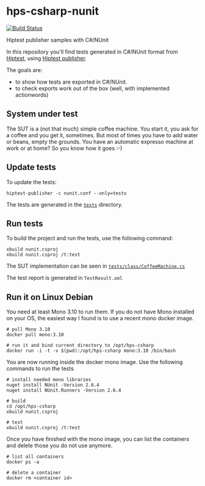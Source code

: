 # hps-csharp-nunit

[![Build Status](https://travis-ci.org/hiptest/hps-csharp-nunit.svg?branch=master)](https://travis-ci.org/hiptest/hps-csharp-nunit)

Hiptest publisher samples with C#/NUnit

In this repository you'll find tests generated in C#/NUnit format from [Hiptest](https://hiptest.com), using [Hiptest publisher](https://github.com/hiptest/hiptest-publisher).

The goals are:

 * to show how tests are exported in C#/NUnit.
 * to check exports work out of the box (well, with implemented actionwords)

System under test
------------------

The SUT is a (not that much) simple coffee machine. You start it, you ask for a coffee and you get it, sometimes. But most of times you have to add water or beans, empty the grounds. You have an automatic expresso machine at work or at home? So you know how it goes :-)

Update tests
-------------

To update the tests:

    hiptest-publisher -c nunit.conf --only=tests

The tests are generated in the [``tests``](https://github.com/hiptest/hps-csharp-nunit/tree/master/tests) directory.

Run tests
---------

To build the project and run the tests, use the following command:

    xbuild nunit.csproj
    xbuild nunit.csproj /t:test

The SUT implementation can be seen in [``tests/class/CoffeeMachine.cs``](https://github.com/hiptest/hps-csharp-nunit/tree/master/tests/class/CoffeeMachine.cs)

The test report is generated in ```TestResult.xml```


Run it on Linux Debian
----------------------

You need at least Mono 3.10 to run them. If you do not have Mono installed on
your OS, the easiest way I found is to use a recent mono docker image.

```
# pull Mono 3.10
docker pull mono:3.10

# run it and bind current directory to /opt/hps-csharp
docker run -i -t -v $(pwd):/opt/hps-csharp mono:3.10 /bin/bash
```

You are now running inside the docker mono image. Use the following commands
to run the tests

```
# install needed mono libraries
nuget install NUnit -Version 2.6.4
nuget install NUnit.Runners -Version 2.6.4

# build
cd /opt/hps-csharp
xbuild nunit.csproj

# test
xbuild nunit.csproj /t:test
```

Once you have finished with the mono image, you can list the containers and
delete those you do not use anymore.

```
# list all containers
docker ps -a

# delete a container
docker rm <container id>
```